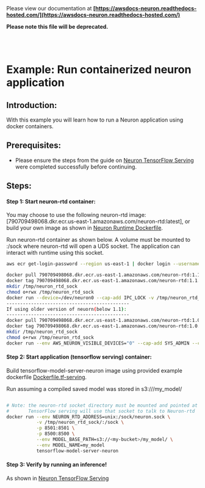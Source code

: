 </br>
</br>

Please view our documentation at **[https://awsdocs-neuron.readthedocs-hosted.com/](https://awsdocs-neuron.readthedocs-hosted.com/)** 

**Please note this file will be deprecated.**

</br>
</br>



# Example: Run containerized neuron application
## Introduction:

With this example you will learn how to run a Neuron application using docker containers.

## Prerequisites:

* Please ensure the steps from the guide on [Neuron TensorFlow Serving](./../../tensorflow-neuron/tutorial-tensorflow-serving.md) were completed successfully before continuing.

## Steps:
#### Step 1: Start neuron-rtd container:

You may choose to use the following neuron-rtd image: [790709498068.dkr.ecr.us-east-1.amazonaws.com/neuron-rtd:latest], or build your own image as shown in [Neuron Runtime Dockerfile](./Dockerfile.neuron-rtd).

Run neuron-rtd container as shown below. A volume must be mounted to :/sock where neuron-rtd will 
open a UDS socket. The application can interact with runtime using this socket.

```bash
aws ecr get-login-password --region us-east-1 | docker login --username AWS --password-stdin 790709498068.dkr.ecr.us-east-1.amazonaws.com

docker pull 790709498068.dkr.ecr.us-east-1.amazonaws.com/neuron-rtd:1.1.1402.0
docker tag 790709498068.dkr.ecr.us-east-1.amazonaws.com/neuron-rtd:1.1.1402.0 neuron-rtd
mkdir /tmp/neuron_rtd_sock
chmod o+rwx /tmp/neuron_rtd_sock
docker run --device=/dev/neuron0 --cap-add IPC_LOCK -v /tmp/neuron_rtd_sock/:/sock -it neuron-rtd
---------------------------------------------
If using older version of neuorn(below 1.1):
---------------------------------------------
docker pull 790709498068.dkr.ecr.us-east-1.amazonaws.com/neuron-rtd:1.0.9592.0
docker tag 790709498068.dkr.ecr.us-east-1.amazonaws.com/neuron-rtd:1.0.9592.0 neuron-rtd
mkdir /tmp/neuron_rtd_sock
chmod o+rwx /tmp/neuron_rtd_sock
docker run --env AWS_NEURON_VISIBLE_DEVICES="0" --cap-add SYS_ADMIN --cap-add IPC_LOCK -v /tmp/neuron_rtd_sock/:/sock -it neuron-rtd
```


#### Step 2: Start application (tensorflow serving) container:

Build tensorflow-model-server-neuron image using provided example dockerfile [Dockerfile.tf-serving](./Dockerfile.tf-serving).

Run assuming a compiled saved model was stored in s3://<my-bucket>/my_model/

```bash

# Note: the neuron-rtd socket directory must be mounted and pointed at using environment variable.
#       TensorFlow serving will use that socket to talk to Neuron-rtd
docker run --env NEURON_RTD_ADDRESS=unix:/sock/neuron.sock \
           -v /tmp/neuron_rtd_sock/:/sock \
           -p 8501:8501 \
           -p 8500:8500 \
           --env MODEL_BASE_PATH=s3://<my-bucket>/my_model/ \
           --env MODEL_NAME=my_model
           tensorflow-model-server-neuron

```

#### Step 3: Verify by running an inference!
As shown in [Neuron TensorFlow Serving](./../../tensorflow-neuron/tutorial-tensorflow-serving.md)

